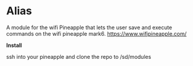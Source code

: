 # Alias
A module for the wifi Pineapple that lets the user save and execute commands on the wifi pineapple mark6.
https://www.wifipineapple.com/

<strong> Install </strong>
<p>ssh into your pineapple and clone the repo to /sd/modules<p>
